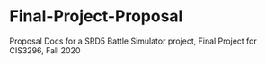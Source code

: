# Final-Project-Proposal
Proposal Docs for a SRD5 Battle Simulator project, Final Project for CIS3296, Fall 2020
